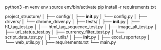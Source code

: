 python3 -m venv env
source env/bin/activate
pip install -r requirements.txt

project_structure/
│
├── config/
│   ├── __init__.py
│   └── config.py
│
├── drivers/
│   └── chrome_driver.py
│
├── tests/
│   ├── __init__.py
│   ├── h1_tag_test.py
│   ├── html_tag_sequence_test.py
│   ├── image_alt_test.py
│   ├── url_status_test.py
│   ├── currency_filter_test.py
│   └── script_data_test.py
│
├── utils/
│   ├── __init__.py
│   ├── excel_reporter.py
│   └── web_utils.py
│
├── requirements.txt
└── main.py